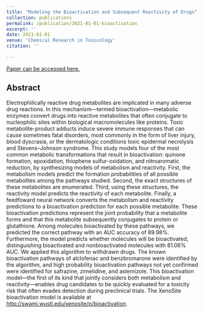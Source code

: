 ```yaml
---
title: "Modeling the Bioactivation and Subsequent Reactivity of Drugs"
collection: publications
permalink: /publication/2021-01-01-bioactivation
excerpt: ''
date: 2021-01-01
venue: 'Chemical Research in Toxicology'
citation: ''

---
```


[Paper can be accessed here.](https://pubs.acs.org/doi/10.1021/acs.chemrestox.0c00417)

## Abstract

Electrophilically reactive drug metabolites are implicated in many adverse drug reactions. In this mechanism—termed bioactivation—metabolic enzymes convert drugs into reactive metabolites that often conjugate to nucleophilic sites within biological macromolecules like proteins. Toxic metabolite-product adducts induce severe immune responses that can cause sometimes fatal disorders, most commonly in the form of liver injury, blood dyscrasia, or the dermatologic conditions toxic epidermal necrolysis and Stevens–Johnson syndrome. This study models four of the most common metabolic transformations that result in bioactivation: quinone formation, epoxidation, thiophene sulfur-oxidation, and nitroaromatic reduction, by synthesizing models of metabolism and reactivity. First, the metabolism models predict the formation probabilities of all possible metabolites among the pathways studied. Second, the exact structures of these metabolites are enumerated. Third, using these structures, the reactivity model predicts the reactivity of each metabolite. Finally, a feedfoward neural network converts the metabolism and reactivity predictions to a bioactivation prediction for each possible metabolite. These bioactivation predictions represent the joint probability that a metabolite forms and that this metabolite subsequently conjugates to protein or glutathione. Among molecules bioactivated by these pathways, we predicted the correct pathway with an AUC accuracy of 89.98%. Furthermore, the model predicts whether molecules will be bioactivated, distinguishing bioactivated and nonbioactivated molecules with 81.06% AUC. We applied this algorithm to withdrawn drugs. The known bioactivation pathways of alclofenac and benzbromarone were identified by the algorithm, and high probability bioactivation pathways not yet confirmed were identified for safrazine, zimelidine, and astemizole. This bioactivation model—the first of its kind that jointly considers both metabolism and reactivity—enables drug candidates to be quickly evaluated for a toxicity risk that often evades detection during preclinical trials. The XenoSite bioactivation model is available at http://swami.wustl.edu/xenosite/p/bioactivation.
